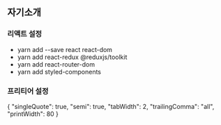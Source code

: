 ## 자기소개

### 리액트 설정

- yarn add --save react react-dom
- yarn add react-redux @reduxjs/toolkit
- yarn add react-router-dom
- yarn add styled-components

### 프리티어 설정

{
"singleQuote": true,
"semi": true,
"tabWidth": 2,
"trailingComma": "all",
"printWidth": 80
}
